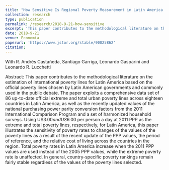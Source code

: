 ```yaml
---
title: "How Sensitive Is Regional Poverty Measurement in Latin America to the Value of the Poverty Line?"
collection: research
type: publication
permalink: /research/2018-9-21-how-sensitive
excerpt: 'This paper contributes to the methodological literature on the estimation of international poverty lines for Latin America based on the official poverty lines chosen by Latin American governments and commonly used in the public debate. The paper exploits a comprehensive data set of 86 up-to-date official extreme and total urban poverty lines across eighteen countries in Latin America, as well as the recently updated values of the national purchasing power parity conversion factors from the 2011 International Comparison Program and a set of harmonized household surveys. Using US$3.00 and US$6.00 per person a day at 2011 PPP as the extreme and total poverty lines, respectively, for Latin America, this paper illustrates the sensitivity of poverty rates to changes of the values of the poverty lines as a result of the recent update of the PPP values, the period of reference, and the relative cost of living across the countries in the region. Total poverty rates in Latin America increase when the 2011 PPP values are used instead of the 2005 PPP values, while the extreme poverty rate is unaffected. In general, country-specific poverty rankings remain fairly stable regardless of the values of the poverty lines selected.'
date: 2018-9-21
venue: Economía 
paperurl: 'https://www.jstor.org/stable/90025862'
citation: 
---
```

With R. Andrés Castañeda, Santiago Garriga, Leonardo Gasparini and Leonardo R. Lucchetti

Abstract: This paper contributes to the methodological literature on the estimation of international poverty lines for Latin America based on the official poverty lines chosen by Latin American governments and commonly used in the public debate. The paper exploits a comprehensive data set of 86 up-to-date official extreme and total urban poverty lines across eighteen countries in Latin America, as well as the recently updated values of the national purchasing power parity conversion factors from the 2011 International Comparison Program and a set of harmonized household surveys. Using US$3.00 and US$6.00 per person a day at 2011 PPP as the extreme and total poverty lines, respectively, for Latin America, this paper illustrates the sensitivity of poverty rates to changes of the values of the poverty lines as a result of the recent update of the PPP values, the period of reference, and the relative cost of living across the countries in the region. Total poverty rates in Latin America increase when the 2011 PPP values are used instead of the 2005 PPP values, while the extreme poverty rate is unaffected. In general, country-specific poverty rankings remain fairly stable regardless of the values of the poverty lines selected.
